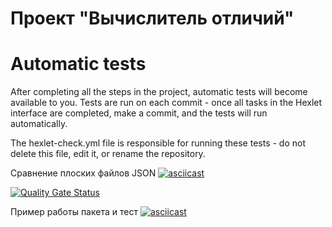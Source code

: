 # Проект "Вычислитель отличий"

# Automatic tests

After completing all the steps in the project, automatic tests will become available to you. Tests are run on each commit - once all tasks in the Hexlet interface are completed, make a commit, and the tests will run automatically.

The hexlet-check.yml file is responsible for running these tests - do not delete this file, edit it, or rename the repository.

Сравнение плоских файлов JSON
[![asciicast](https://asciinema.org/a/7B8IL9anB670uNhpOrkspyzPu.svg)](https://asciinema.org/a/7B8IL9anB670uNhpOrkspyzPu)


[![Quality Gate Status](https://sonarcloud.io/api/project_badges/measure?project=Alina-7_frontend-project-46&metric=alert_status)](https://sonarcloud.io/summary/new_code?id=Alina-7_frontend-project-46)

Пример работы пакета и тест
[![asciicast](https://asciinema.org/a/1LTin081dMmidC3TfzrWwiRNL.svg)](https://asciinema.org/a/1LTin081dMmidC3TfzrWwiRNL)